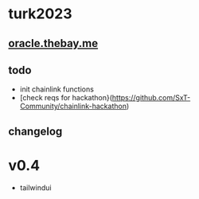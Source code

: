 # turk2023

## [oracle.thebay.me](https://oracle.thebay.me)

## todo

- init chainlink functions
- [check reqs for hackathon}(https://github.com/SxT-Community/chainlink-hackathon)

## changelog

# v0.4

- tailwindui
